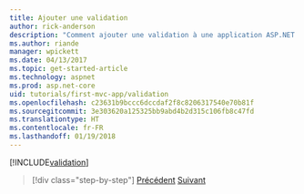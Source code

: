 ```yaml
---
title: Ajouter une validation
author: rick-anderson
description: "Comment ajouter une validation à une application ASP.NET Core"
ms.author: riande
manager: wpickett
ms.date: 04/13/2017
ms.topic: get-started-article
ms.technology: aspnet
ms.prod: asp.net-core
uid: tutorials/first-mvc-app/validation
ms.openlocfilehash: c23631b9bccc6dccdaf2f8c8206317540e70b81f
ms.sourcegitcommit: 3e303620a125325bb9abd4b2d315c106fb8c47fd
ms.translationtype: HT
ms.contentlocale: fr-FR
ms.lasthandoff: 01/19/2018
---
```

[!INCLUDE[validation](../../includes/mvc-intro/validation.md)]

>[!div class="step-by-step"]
[Précédent](new-field.md)
[Suivant](details.md)  
